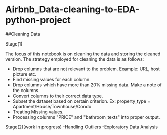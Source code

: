 # Airbnb_Data-cleaning-to-EDA-python-project
##Cleaning Data

Stage(1)

The focus of this notebook is on cleaning the data and storing the cleaned version.  The strategy employed for cleaning the data is as follows:
- Drop columns that are not relevant to the problem. Example: URL, host picture etc.
- Find missing values for each column.
- Drop columns which have more than 20% missing data. Make a note of the columns.
- Convert columns to their correct data type.
- Subset the dataset based on certain criterion. Ex: property_type = Apartment/House/Townhouse/Condo
- Treating Missing values.
- Processing columns "PRICE" and "bathroom_texts" into proper output.

Stage(2)(work in progress)
-Handling Outliers
-Exploratory Data Analysis
